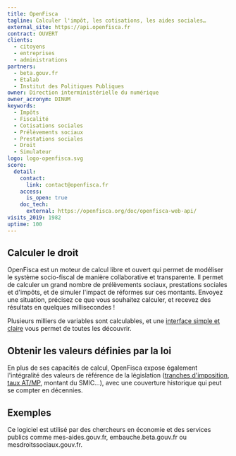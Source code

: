 ```yaml
---
title: OpenFisca
tagline: Calculer l'impôt, les cotisations, les aides sociales…
external_site: https://api.openfisca.fr
contract: OUVERT
clients:
  - citoyens
  - entreprises
  - administrations
partners:
  - beta.gouv.fr
  - Etalab
  - Institut des Politiques Publiques
owner: Direction interministérielle du numérique
owner_acronym: DINUM
keywords:
  - Impôts
  - Fiscalité
  - Cotisations sociales
  - Prélèvements sociaux
  - Prestations sociales
  - Droit
  - Simulateur
logo: logo-openfisca.svg
score:
  detail:
    contact:
      link: contact@openfisca.fr
    access:
      is_open: true
    doc_tech:
      external: https://openfisca.org/doc/openfisca-web-api/
visits_2019: 1982
uptime: 100
---
```


## Calculer le droit

OpenFisca est un moteur de calcul libre et ouvert qui permet de modéliser le système socio-fiscal de manière collaborative et transparente. Il permet de calculer un grand nombre de prélèvements sociaux, prestations sociales et d'impôts, et de simuler l'impact de réformes sur ces montants.
Envoyez une situation, précisez ce que vous souhaitez calculer, et recevez des résultats en quelques millisecondes !

Plusieurs milliers de variables sont calculables, et une [interface simple et claire](https://legislation.openfisca.fr) vous permet de toutes les découvrir.

## Obtenir les valeurs définies par la loi

En plus de ses capacités de calcul, OpenFisca expose également l'intégralité des valeurs de référence de la législation ([tranches d'imposition](https://legislation.openfisca.fr/impot_revenu.bareme), [taux AT/MP](https://legislation.openfisca.fr/cotsoc.accident.faible), montant du SMIC…), avec une couverture historique qui peut se compter en décennies.

## Exemples

Ce logiciel est utilisé par des chercheurs en économie et des services publics comme mes-aides.gouv.fr, embauche.beta.gouv.fr ou mesdroitssociaux.gouv.fr.
